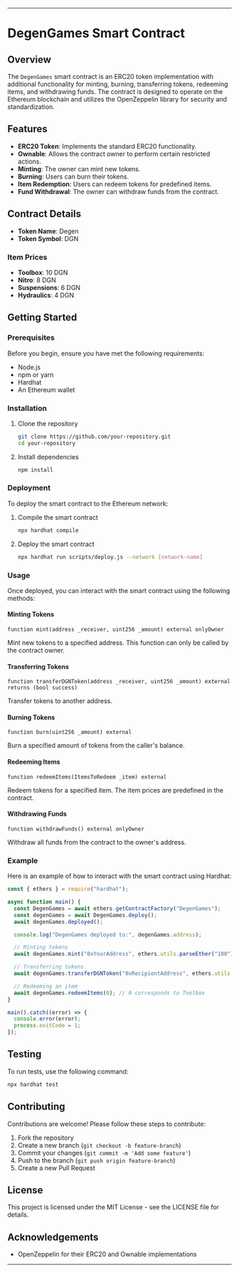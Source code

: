 
---

# DegenGames Smart Contract

## Overview

The `DegenGames` smart contract is an ERC20 token implementation with additional functionality for minting, burning, transferring tokens, redeeming items, and withdrawing funds. The contract is designed to operate on the Ethereum blockchain and utilizes the OpenZeppelin library for security and standardization.

## Features

- **ERC20 Token**: Implements the standard ERC20 functionality.
- **Ownable**: Allows the contract owner to perform certain restricted actions.
- **Minting**: The owner can mint new tokens.
- **Burning**: Users can burn their tokens.
- **Item Redemption**: Users can redeem tokens for predefined items.
- **Fund Withdrawal**: The owner can withdraw funds from the contract.

## Contract Details

- **Token Name**: Degen
- **Token Symbol**: DGN

### Item Prices

- **Toolbox**: 10 DGN
- **Nitro**: 8 DGN
- **Suspensions**: 6 DGN
- **Hydraulics**: 4 DGN

## Getting Started

### Prerequisites

Before you begin, ensure you have met the following requirements:

- Node.js
- npm or yarn
- Hardhat
- An Ethereum wallet

### Installation

1. Clone the repository
   ```sh
   git clone https://github.com/your-repository.git
   cd your-repository
   ```

2. Install dependencies
   ```sh
   npm install
   ```

### Deployment

To deploy the smart contract to the Ethereum network:

1. Compile the smart contract
   ```sh
   npx hardhat compile
   ```

2. Deploy the smart contract
   ```sh
   npx hardhat run scripts/deploy.js --network [network-name]
   ```

### Usage

Once deployed, you can interact with the smart contract using the following methods:

#### Minting Tokens

```solidity
function mint(address _receiver, uint256 _amount) external onlyOwner
```

Mint new tokens to a specified address. This function can only be called by the contract owner.

#### Transferring Tokens

```solidity
function transferDGNToken(address _receiver, uint256 _amount) external returns (bool success)
```

Transfer tokens to another address.

#### Burning Tokens

```solidity
function burn(uint256 _amount) external
```

Burn a specified amount of tokens from the caller's balance.

#### Redeeming Items

```solidity
function redeemItems(ItemsToRedeem _item) external
```

Redeem tokens for a specified item. The item prices are predefined in the contract.

#### Withdrawing Funds

```solidity
function withdrawFunds() external onlyOwner
```

Withdraw all funds from the contract to the owner's address.

### Example

Here is an example of how to interact with the smart contract using Hardhat:

```javascript
const { ethers } = require("hardhat");

async function main() {
  const DegenGames = await ethers.getContractFactory("DegenGames");
  const degenGames = await DegenGames.deploy();
  await degenGames.deployed();

  console.log("DegenGames deployed to:", degenGames.address);

  // Minting tokens
  await degenGames.mint("0xYourAddress", ethers.utils.parseEther("100"));

  // Transferring tokens
  await degenGames.transferDGNToken("0xRecipientAddress", ethers.utils.parseEther("10"));

  // Redeeming an item
  await degenGames.redeemItems(0); // 0 corresponds to Toolbox
}

main().catch((error) => {
  console.error(error);
  process.exitCode = 1;
});
```

## Testing

To run tests, use the following command:

```sh
npx hardhat test
```

## Contributing

Contributions are welcome! Please follow these steps to contribute:

1. Fork the repository
2. Create a new branch (`git checkout -b feature-branch`)
3. Commit your changes (`git commit -m 'Add some feature'`)
4. Push to the branch (`git push origin feature-branch`)
5. Create a new Pull Request

## License

This project is licensed under the MIT License - see the LICENSE file for details.

## Acknowledgements

- OpenZeppelin for their ERC20 and Ownable implementations

---